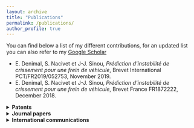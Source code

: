 ```yaml
---
layout: archive
title: "Publications"
permalink: /publications/
author_profile: true
---
```


You can find below a list of my different contributions, for an updated list you can also refer to my [Google Scholar](https://scholar.google.com/citations?user=ZpAauKQAAAAJ&hl=en)


- E. Denimal,  S. Nacivet et J-J. Sinou, _Prédiction d'instabilité de crissement pour une frein de véhicule_, Brevet International PCT/FR2019/052753, November 2019.
- E. Denimal,  S. Nacivet et J-J. Sinou, _Prédiction d'instabilité de crissement pour une frein de véhicule_, Brevet France FR1872222, December 2018.  

<details><summary><b>Patents</b></summary>

- E. Denimal,  S. Nacivet et J-J. Sinou, _Prédiction d'instabilité de crissement pour une frein de véhicule_, Brevet International PCT/FR2019/052753, November 2019.
- E. Denimal,  S. Nacivet et J-J. Sinou, _Prédiction d'instabilité de crissement pour une frein de véhicule_, Brevet France FR1872222, December 2018.  
</details>

<details><summary><b>Journal papers</b></summary>
  
- A. Mélot, E. Denimal, L. Renson,  _Multi-parametric optimization of bifurcation structures_, Proceedings of the Royal Society A: Mathematical, Physical and Engineering Sciences, [HAL](https://hal.science/hal-04378993).
- A. Bisoi, M. Tüfekci, V. Öztekin, E. Denimal Goy, L. Salles, _Experimental Investigation of Mechanical Properties of Additively Manufactured Fibre-Reinforced Composite Structures for Robotic Applications_, Applied Composite Materials (2023) [DOI](https://doi.org/10.1007/s10443-023-10179-9), **Open Access**.
- E. Denimal, J-J. Sinou, _Efficient parametric study of a stochastic airfoil system based on hybrid surrogate modelling with advanced automatic kriging construction_, European Journal of Mechanics - A/Solids, 104926 (2023) [DOI](https://doi.org/10.1016/j.euromechsol.2023.104926), **Open Access**.
- E. Denimal, L. Renson, C. Wong, L. Salles, _Topology optimisation of friction under-platform dampers using Moving Morphable Components and the Efficient Global Optimization algorithm_, Structural and Multidisciplinary Optimization, 65, 56 (2022), [DOI](https://doi.org/10.1007/s00158-021-03158-w), **Open Access**.
- J-J. Sinou, E. Denimal, _Reliable crack detection in a rotor system with uncertainties via advanced simulation models based on kriging and Polynomial Chaos Expansion_, European Journal of Mechanics - A/Solids, 92, 104451, 2022. [DOI](https://doi.org/10.1016/j.euromechsol.2021.104451)}, **Open Access**.
- Y. Sun, E. Denimal, J. Yuan, L. Salles, _Geometric design of friction ring dampers in blisks using nonlinear modal analysis and Kriging surrogate model_, Structural and Multidisciplinary Optimization,  65, 98 (2022). [DOI](https://doi.org/10.1007/s00158-021-03093-w) [HAL](https://hal.science/hal-03591512/).
- E. Denimal, J-J. Sinou, _Advanced computational technique based on kriging and Polynomial Chaos Expansion for structural stability of mechanical systems with uncertainties_, Journal of Engineering Mathematics, 130, 7 (2021). [DOI](https://doi.org/10.1007/s10665-021-10157-9) [HAL](https://hal.inria.fr/hal-03341899).
- E. Denimal, J-J. Sinou, S. Nacivet, _Prediction of squeal instabilities of a FEM automotive brake with uncertain structural and environmental parameters with an hybrid surrogate model_, Journal of Vibration and Acoustics, 2022, 144(2): 021006. [DOI](https://doi.org/10.1115/1.4051698) [HAL](https://hal.inria.fr/hal-03295984).
- E. Denimal, J-J. Sinou, _Advanced kriging-based surrogate modelling and sensitivity analysis for rotordynamics with uncertainties_, European Journal of Mechanics - A/Solids, 2021, 90:1-20  [DOI](https://doi.org/10.1016/j.euromechsol.2021.104331) [HAL](https://hal.inria.fr/hal-03246852).
- E. Denimal, J-J. Sinou, S. Nacivet, _Prediction and analysis of quasi-periodic solution for friction-induced vibration of an industrial brake system with the Generalized Modal Amplitude Stability Analysis_, Journal of Sound and Vibration, 2021, 506: 116164. [DOI](https://doi.org/10.1016/j.jsv.2021.116164) [HAL](https://hal.inria.fr/hal-03214459v1).
- J. Yuan, A. Fantetti, E. Denimal, S. Bhatnagar, L. Pesaresi, C. Schwingshackl, L. Salles, _Propagation of Friction Parameter Uncertainties in the Nonlinear Dynamic Response of Turbine Blades with Underplatform Dampers_, Mechanical System and Signal Processing, Feb. 2021, [DOI](https://doi.org/10.1016/j.ymssp.2021.107673) [HAL](https://hal.archives-ouvertes.fr/hal-03155798v1).
- Y. Sun, J. Yuan, E. Denimal, L. Salles, _Nonlinear Modal Analysis of Frictional Ring Damper for Compressor Blisk_, ASME. J. Eng. Gas Turbines Power., Jan 2021, [DOI](https://doi.org/10.1115/1.4049761) [HAL](https://hal.archives-ouvertes.fr/hal-03151035v1).
- E. Denimal, C. Wong, L. Salles, L. Pesaresi, _On the efficiency of a conical under-platform damper for turbines_, J. Eng. Gas Turbines Power., Jan. 2021, [DOI](https://doi.org/10.1115/1.4049665) [HAL](https://hal.archives-ouvertes.fr/hal-03108553v2).
- E. Denimal, F. El Haddad, C. Wong, L. Salles, _Topological optimization of under-platform dampers with Moving Morphable Components and global optimization algorithm for frequency response_, J. Eng. Gas Turbines Power., Jan. 2021, [DOI](https://doi.org/10.1115/1.4049666) [HAL](https://hal.archives-ouvertes.fr/hal-03106794v3).
- E. Denimal, J-J. Sinou, S. Nacivet, _Generalised Modal Amplitude Stability Analysis for the prediction of the non-linear dynamic response of mechanical systems subjected to friction-induced vibrations_, Nonlinear Dynamics, 2020, [DOI](https://doi.org/10.1007/s11071-020-05627-1) [HAL](https://hal.archives-ouvertes.fr/hal-02967166).
- Y. Sun, J. Yuan, L. Pesaresi, E. Denimal, L. Salles, _Parameter study and uncertainty quantification of the nonlinear modal properties of frictional dampers_, Journal of Vibration and Acoustic, 2020,  [DOI](https://doi.org/10.1115/1.4046953) [HAL](https://hal.archives-ouvertes.fr/hal-02957549v1).
- E. Denimal, J-J. Sinou, S. Nacivet,_ Influence of structural modifications of automotive brake systems for squeal events with kriging meta-modelling method_, Journal of Sound and Vibration, 2019,  [DOI](https://doi.org/10.1016/j.jsv.2019.114938) [HAL](https://hal.archives-ouvertes.fr/hal-02957521).
- J. Neufond, E. Denimal, E. Rigaud, J. Perret-Liaudet, A. Carbonelli, _Whining noise computation of planetary gear systems induced by the multi-mesh excitations_, Proceeding of the iMeche Part C : Journal of Mechanical Engineering Science, 2019, [DOI](https://doi.org/10.1177/0954406219853313).
- E. Denimal, J-J. Sinou, S. Nacivet and L. Nechak, _Squeal analysis based on the effect and determination of the most influential contacts between the different components of an automotive brake system_, International journal of mechanical sciences, 2019, 151:192-213, [DOI](https://doi.org/10.1016/j.ijmecsci.2018.10.054) [HAL](https://hal.archives-ouvertes.fr/hal-02957511).
- E. Denimal, L. Nechak, J-J. Sinou, J. J. and S. Nacivet, _A novel hybrid surrogate model and its application on a mechanical system subjected to friction-induced vibration_, Journal of Sound and Vibration, 2018, 434:456-474, [DOI](https://doi.org/10.1016/j.jsv.2017.08.005) [HAL](https://hal.inria.fr/hal-02957474)
- E. Denimal, L. Nechak, J-J. Sinou and S. Nacivet, _Kriging Surrogate Models for Predicting the Complex Eigenvalues of Mechanical Systems Subjected to Friction-Induced Vibration_,  Shock and Vibration, 2016, [DOI](https://doi.org/10.1155/2016/3586230), **Open Access**.
  
</details>

<details>
  <summary><b>International communications</b></summary>

- A. Melot, E. Denimal, L. Renson, _Parametric optimization of fold bifurcations_, Nodycon 2023, Roma, Italy. [HAL](https://inria.hal.science/hal-04166242)
- A. Cadoret, E. Denimal, J-M. Leroy, J-L Pfister, L. Mevel, _Wind turbine rotor fault detection and localization with anisotropy tracking  based on the local approach_, WESC, Glasgow, 2023.
- E. Denimal, J. Yuan, _Multiscale uncertainty quantification in friction interfaces for structural nonlinear dynamics_, UNCECOMP, Athens, 2023. [HAL](https://inria.hal.science/hal-04166776)
- A. Cadoret, E. Denimal, J-M. Leroy, J-L. Pfister, L. Mevel, _Modal-based anisotropy early warning in wind turbine rotor_, IFAC World Congress 2023, July 2023, Yokohama, Japan. [DOI](https://doi.org/10.1016/j.ifacol.2023.10.529) [HAL](https://inria.hal.science/hal-04165537)
- E. Denimal, J. Yuan, _Multiscale uncertainty quantification of complex nonlinear dynamic structures with friction interfaces_, Nodycon 2023, Roma, Italy. [HAL](https://inria.hal.science/hal-04166228)
- E. Denimal, S. Gres, _Crack-damage quantification based on stochastic optimization of finite element models with data-driven features_, ISMA 2022, Leuven, Belgium. [HAL](https://hal.inria.fr/hal-03784406/document)
- A. Cadoret, E. Denimal, J-M. Leroy, J-L. Pfister, L. Mevel, _Operational modal analysis and fault detection of wind turbine blades using uncertainties on modes shapes_, ISMA 2022, Leuven, Belgium. [HAL](https://hal.inria.fr/hal-03786767)
- A. Cadoret, E. Denimal, J-M. Leroy, J-L. Pfister, L. Mevel, _Periodic System Approximation for Operational Modal Analysis of Operating Wind Turbine_, EWSHM 2022, 4-7 July 2022, Palermo, Italy. [HAL](https://hal.inria.fr/hal-03873668)
- A. Cadoret, E. Denimal, J-M. Leroy, J-L. Pfister, L. Mevel, _Linear Time Invariant Approximation for Subspace Identification of Linear Periodic Systems Applied to Wind Turbines_, SafeProcess 2022, June 2022, Cyprus. [DOI](https://doi.org/10.1016/j.ifacol.2022.07.104) [HAL](https://hal.inria.fr/hal-03786774) 
- V. Barreau, E. Denimal, L. Salles, _Topological optimisation and 3D printing of a Bladed disk_, TurboExpo 2022, June 2022, Rotterdam, The Netherlands. [HAL](https://hal.archives-ouvertes.fr/hal-03860541)
- E. Denimal, R. Chevalier, L. Renson, L. Salles, _Shape Optimisation for Friction Dampers with Stress Constraint_, IMAC-XL, Florida, Feb. 2022. [HAL](https://hal.archives-ouvertes.fr/hal-03655585v1)
- E. Denimal, J-J. Sinou, _Advanced meta-modelling techniques and sensitivity analysis for rotordynamics in an uncertain context_, IMAC-XL, Florida, Feb. 2022. [HAL](https://hal.archives-ouvertes.fr/hal-03655590v1)
- E. Denimal, L. Renson, L. Salles, _Topological optimisation of friction dampers for nonlinear resonances mitigation_, Nodycon 2021, Italy, Feb. 2021. [HAL](https://hal.archives-ouvertes.fr/hal-03165602v1)
- Y. Sun, J. Yuan, E. Denimal, L. Salles, _The study of the contact interface for compressor blisk with ring damper using nonlinear modal analysis_, Fourth Chinese International Turbo-machinery Conference, GuangZhou (China), November 2020. [DOI](https://iopscience.iop.org/article/10.1088/1757-899X/1081/1/012041)
- S. Bhatnagar, J. Yuan,  A. Fantetti, E. Denimal, L. Salles, _Quantification of Uncertainties in Nonlinear vibrations of Aero-engine Turbines with Underplatform Dampers_, ISMA-USD 2020, Leuven (Belgique), 7-9 Septembre 2020. [HAL](https://hal.archives-ouvertes.fr/hal-03860207)
- E. Denimal, F. El Haddad, C. Wong, L. Salles, _Topological optimization of under-platform dampers with Moving Morphable Components and global optimization algorithm for frequency response_, ASME Turbo Expo 2020, London, 22-26 June 2020.
- E. Denimal, C. Wong, L. Salles, L. Pesaresi, _On the efficiency of a conical under-platform damper for turbines_, ASME Turbo Expo 2020, London, 22-26 June 2020.
- Y. Sun, J. Yuan, E. Denimal, L. Salles, _Numerical Analysis of Frictional Ring Damper for Compressor Blisk Using Nonlinear Modal Analysis_, ASME Turbo Expo 2020, London, 22-26 June 2020.
- E. Denimal, F. El-Haddad, L. Salles, _Topological optimisation of vibration levels under periodic load with Moving Morphable Components_, IGA2019, Munich (Allemagne), 18-20 September 2019.
- Y. Sun, J. Yuan, L. Pesaresi, E. Denimal, L. Salles, _Using Complex Nonlinear Normal Mode to Design a Frictional Damper for Bladed Disk_, Seventh International Conference on Nonlinear vibrations, Localization and Energy transfer, Marseille (France),  1-4 July 2019.
- E. Denimal, S. Nacivet, J-J. Sinou, L. Nechak, _A strategy based on genetic algorithm to deal with influent internal contacts_, Eurobrake, La Haye (Pays-Bas), 22-24 mai 2018.
- E. Denimal, S. Nacivet, L. Nechak, J-J. Sinou, _On the influence of multiple contact conditions on brake squeal_, Eurodyn 2017, Sept 2017, Roma, Italy
Procedia Engineering, 2017, 199, pp.3260-3265, [DOI](https://doi.org/10.1016/j.proeng.2017.09.355) [HAL](https://hal.archives-ouvertes.fr/hal-03256383v1).
- E. Denimal, L. Nechak, J-J. Sinou, S. Nacivet, _A New Surrogate Modeling Method Associating Generalized Polynomial Chaos Expansion and Kriging for Mechanical Systems Subjected to Friction-Induced Vibration_,  IMAC XXXVth, Feb 2017, Los Angeles, California, USA, Special Topics in Structural Dynamics, Vol. 6, pp. 17-23, [DOI](http://dx.doi.org/10.1007/978-3-319-53841-9_2).
  
</details>
<!----
<details>
  <summary><b>National communications</b></summary>

- A. Cadoret, \textbf{E. Denimal}, J-M Leroy, J-L Pfister, L. Mevel, \textit{Détection d'anisotropie d'un rotor d'éolienne par suivi du changement de phase des modes propres}, Congrès Français de Mécanique, Nantes, Sept 2022. \href{https://hal.inria.fr/hal-03859882}{<hal-03859882>}
- \textbf{E. Denimal}, J-J. Sinou, \textit{Méta-modélisation avancée et analyse de sensibilité pour la dynamique des rotors en contexte incertain}, Congrès Français de Mécanique, Nantes, Sept 2022.\href{https://hal.inria.fr/hal-03859895}{<hal-03859895>}
- \textbf{E. Denimal}, L. Renson, L. Salles, \textit{Optimisation topologique d'amortisseurs par frottement pour la réduction des résonances non-linéaires par approches MMC et EGO}, CSMA 2022, Giens, Mai 2022. \href{https://hal.archives-ouvertes.fr/hal-03717948v1}{<hal-03717948v1>}
-  \textbf{E. Denimal}, \textit{Prédiction des instabilités de frottement par méta-modélisation et approches fréquentielles - Application au crissement de frein automobile}, Colloque de Recherche Inter Ecoles Centrales, \textbf{Invit\'ee}, Lyon (France), 18 juin 2019.
-  \textbf{E. Denimal}, \textit{Prédiction des instabilités de frottement par méta-modélisation et approches fréquentielles - Application au crissement de frein automobile}, Colloque national en calcul des structures, \textbf{Invit\'ee} , Giens (France), 13-17 mai 2019.
-  \textbf{E. Denimal}, J-J. Sinou, S. Nacivet, \textit{Mise en place d'une technique numérique pour l'estimation de vibrations non-linéaires auto-entretenues avec frottement - Application à la prédiction du crissement de frein automobile}, Colloque national en calcul des structures, Giens (France), 13-17 mai 2019.\href{https://hal.archives-ouvertes.fr/hal-02449146v1}{<hal-02449146v1>}
-  \textbf{E. Denimal}, S. Nacivet, L. Nechak, J-J. Sinou, \textit{Influence des conditions de contact sur le crissement de frein}, Colloque national en calcul des structures, Giens (France), 15-19 mai 2017. \href{https://hal.archives-ouvertes.fr/hal-01899348v1}{<hal-01899348v1>}
-  \textbf{E. Denimal}, S. Nacivet, L. Nechak, J-J. Sinou, \textit{Influence des états de contact sur le crissement de frein}, Journées Jeunes Chercheurs en Acoustique, Vibration et Bruit, Marseille (France), 17-18 novembre 2016.
-  \textbf{E. Denimal}, A. Carbonelli, J. Perret-Liaudet, E. Rigaud, \textit{Static Transmission Error computation in planetary gears by quadratic optimization}, Journées des Transmissions Mécaniques 2016, Juillet 2016, Lyon.

</details>


<details>
  <summary><b>Seminars and workshops</b></summary>

- A. Cadoret, JL Pfister, JM Leroy, E. Denimal, L. Mevel, \textit{Suivie de santé structurelle d’une éolienne par OMA (Operational Modal Analysis) : application à la détection de défaut du rotor}, Journées Scientifiques de l’Eolien 2024, St Malo, 25-26/01/2024.
- \textbf{E. Denimal}, \textit{Meta-modelling for uncertainty quantification and optimisation in nonlinear structural dynamics}, Strathclyde University (UK), 07/06/2023.
-  \textbf{E. Denimal}, \textit{Structural optimisation of bifurcation diagrams }, 2023 CornerStone Rolls-Royce Conference, \textbf{Invited}, Nottingham University (UK), 26/04/2023.
- \textbf{E. Denimal}, \textit{Surrogate modelling for structural design in nonlinear dynamics - application to friction damping in aircraft application}, Inria Saclay, Platon team, 18/11/2022. %\href{https://team.inria.fr/platon/seminar-enora-denimal-2/}{<Link>}
- \textbf{E. Denimal}, \textit{Propagation d’incertitudes et méta-modélisation pour la prédiction des instabilités de frottement}, Séminaires du GT Dynamique des Structures, IRMAR, Rennes, 04/10/2022.
- \textbf{E. Denimal}, \textit{Shape optimisation: a technical solution for the future of the aircraft industry?}, Journées Environnement et Numérique, Inria Rennes, 20/11/2021.
-  V. Barreau, \textbf{E. Denimal}, L. Salles, \textit{Topological Optimisation of a Bladed Disk}, {2021 CornerStone Prosperity Partnership \& Doctoral Training Conference} - Imperial College London, (United Kingdom), 29/06/2021.
-  \textbf{E. Denimal}, \textit{Topological optimisation of friction dampers based on efficient global optimisation}, {UTP Seminars - Imperial College London, Oxford University, Nottingham University} (United Kingdom), 12/05/2021.
-  \textbf{E. Denimal}, \textit{Meta-mod\'elisation pour la quantification d'incertitudes et l'optimisation de syst\`emes non-lin\'eaires}, {S\'eminaire invit\'ee FEMTO} (Besancon), 28/11/2019.
-  \textbf{E. Denimal}, \textit{Prediction of friction induced vibrations by meta-modelling and frequential approach - Application to automotive squeal noise}, Seminar Imperial College London, 05/06/2019.
-  \textbf{E. Denimal}, \textit{Prédiction des instabilités de frottement par méta-modélisation et approches fréquentielles - Application au crissement de frein automobile}, {Séminaire invitée Inria Rennes}, 26/10/2018.
-  \textbf{E. Denimal}, \textit{Mise en œuvre d'un algorithme génétique et d'une méta-modélisation pour le crissement de frein} , Séminaire PSA Réseau des systèmes dynamiques amortis, non-linéaires et incertains, 15/12/2017.
-  \textbf{E. Denimal}, \textit{Meta-modelling and uncertainties for mechanical systems subjected to friction-induced vibration}, {Séminaire invitée Imperial College London}, 27/09/2017.
-  \textbf{E. Denimal}, \textit{Etudes sur la linéarisation et la méta-modélisation pour la prestation crissement de frein}, Séminaire PSA Réseau des systèmes dynamiques amortis, non-linéaires et incertains, 31/11/2016.
  
</details>
---->


<!-----
{% if author.googlescholar %}
  You can also find my articles on <u><a href="{{author.googlescholar}}">my Google Scholar profile</a>.</u>
{% endif %}

{% include base_path %}

{% for post in site.publications reversed %}
  {% include archive-single.html %}
{% endfor %}
----->

